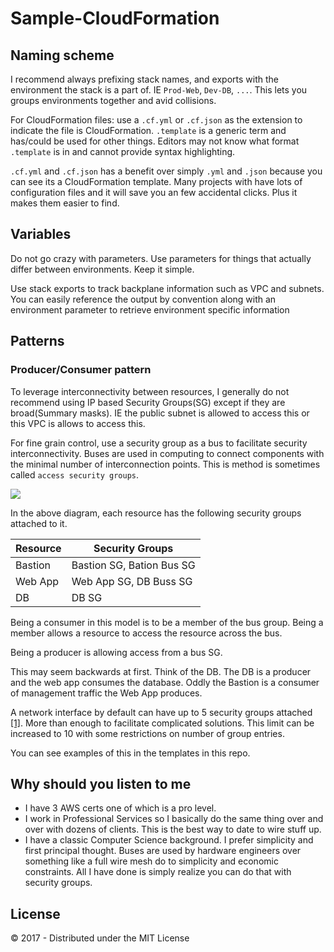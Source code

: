 # Sample-CloudFormation

## Naming scheme
I recommend always prefixing stack names, and exports with the environment the stack is a part of. IE `Prod-Web`, `Dev-DB`, `...`. This lets you groups environments together and avid collisions.

For CloudFormation files: use a `.cf.yml` or `.cf.json` as the extension to indicate the file is CloudFormation. `.template` is a generic term and has/could be used for other things. Editors may not know what format `.template` is in and cannot provide syntax highlighting.

`.cf.yml` and `.cf.json` has a benefit over simply `.yml` and `.json`   because you can see its a CloudFormation template. Many projects with have lots of configuration files and it will save you an few accidental clicks. Plus it makes them easier to find.

## Variables
Do not go crazy with parameters. Use parameters for things that actually differ between environments. Keep it simple.

Use stack exports to track backplane information such as VPC and subnets. You can easily reference the output by convention along with an environment parameter to retrieve environment specific information

## Patterns
### Producer/Consumer pattern
To leverage interconnectivity between resources, I generally do not recommend using IP based Security Groups(SG) except if they are broad(Summary masks). IE the public subnet is allowed to access this or this VPC is allows to access this.

For fine grain control, use a security group as a bus to facilitate security interconnectivity. Buses are used in computing to connect components with the minimal number of interconnection points. This is method is sometimes called `access security groups`.

![](images/producer-consumer.png)

In the above diagram, each resource has the following security groups attached to it.

| Resource | Security Groups |
| --- | --- |
| Bastion | Bastion SG, Bation Bus SG |
| Web App | Web App SG, DB Buss SG |
| DB | DB SG |

Being a consumer in this model is to be a member of the bus group. Being a member allows a resource to access the resource across the bus.

Being a producer is allowing access from a bus SG.

This may seem backwards at first. Think of the DB. The DB is a producer and the web app consumes the database. Oddly the Bastion is a consumer of management traffic the Web App produces.

A network interface by default can have up to 5 security groups attached [[1]](http://docs.aws.amazon.com/AmazonVPC/latest/UserGuide/VPC_Appendix_Limits.html#vpc-limits-security-groups). More than enough to facilitate complicated solutions. This limit can be increased to 10 with some restrictions on number of group entries.

You can see examples of this in the templates in this repo.

## Why should you listen to me
- I have 3 AWS certs one of which is a pro level.
- I work in Professional Services so I basically do the same thing over and over with dozens of clients. This is the best way to date to wire stuff up.
- I have a classic Computer Science background. I prefer simplicity and first principal thought. Buses are used by hardware engineers over something like a full wire mesh do to simplicity and economic constraints. All I have done is simply realize you can do that with security groups.

## License
© 2017 - Distributed under the MIT License
